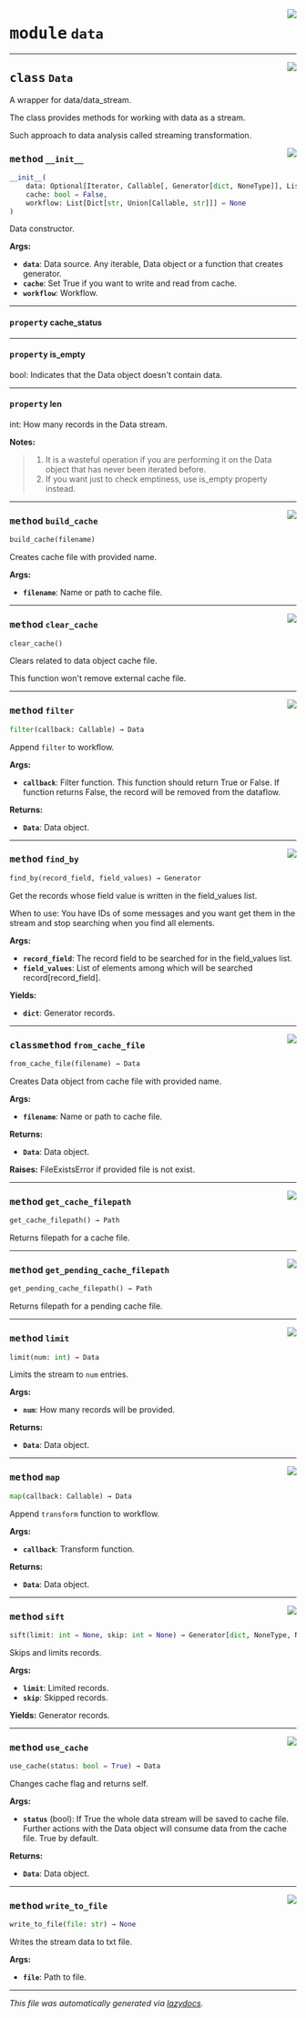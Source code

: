 <!-- markdownlint-disable -->

<a href="../../th2_data_services/data.py#L0"><img align="right" style="float:right;" src="https://img.shields.io/badge/-source-cccccc?style=flat-square"></a>

# <kbd>module</kbd> `data`






---

<a href="../../th2_data_services/data.py#L41"><img align="right" style="float:right;" src="https://img.shields.io/badge/-source-cccccc?style=flat-square"></a>

## <kbd>class</kbd> `Data`
A wrapper for data/data_stream. 

The class provides methods for working with data as a stream. 

Such approach to data analysis called streaming transformation. 

<a href="../../th2_data_services/data.py#L49"><img align="right" style="float:right;" src="https://img.shields.io/badge/-source-cccccc?style=flat-square"></a>

### <kbd>method</kbd> `__init__`

```python
__init__(
    data: Optional[Iterator, Callable[, Generator[dict, NoneType]], List[Iterator]],
    cache: bool = False,
    workflow: List[Dict[str, Union[Callable, str]]] = None
)
```

Data constructor. 



**Args:**
 
 - <b>`data`</b>:  Data source. Any iterable, Data object or a function that creates generator. 
 - <b>`cache`</b>:  Set True if you want to write and read from cache. 
 - <b>`workflow`</b>:  Workflow. 


---

#### <kbd>property</kbd> cache_status





---

#### <kbd>property</kbd> is_empty

bool: Indicates that the Data object doesn't contain data. 

---

#### <kbd>property</kbd> len

int: How many records in the Data stream. 



**Notes:**

> 1. It is a wasteful operation if you are performing it on the Data object that has never been iterated before. 
>2. If you want just to check emptiness, use is_empty property instead. 



---

<a href="../../th2_data_services/data.py#L600"><img align="right" style="float:right;" src="https://img.shields.io/badge/-source-cccccc?style=flat-square"></a>

### <kbd>method</kbd> `build_cache`

```python
build_cache(filename)
```

Creates cache file with provided name. 



**Args:**
 
 - <b>`filename`</b>:  Name or path to cache file. 

---

<a href="../../th2_data_services/data.py#L642"><img align="right" style="float:right;" src="https://img.shields.io/badge/-source-cccccc?style=flat-square"></a>

### <kbd>method</kbd> `clear_cache`

```python
clear_cache()
```

Clears related to data object cache file. 

This function won't remove external cache file. 

---

<a href="../../th2_data_services/data.py#L419"><img align="right" style="float:right;" src="https://img.shields.io/badge/-source-cccccc?style=flat-square"></a>

### <kbd>method</kbd> `filter`

```python
filter(callback: Callable) → Data
```

Append `filter` to workflow. 



**Args:**
 
 - <b>`callback`</b>:  Filter function.  This function should return True or False.  If function returns False, the record will be removed from the dataflow. 



**Returns:**
 
 - <b>`Data`</b>:  Data object. 

---

<a href="../../th2_data_services/data.py#L520"><img align="right" style="float:right;" src="https://img.shields.io/badge/-source-cccccc?style=flat-square"></a>

### <kbd>method</kbd> `find_by`

```python
find_by(record_field, field_values) → Generator
```

Get the records whose field value is written in the field_values list. 

When to use:  You have IDs of some messages and you want get them in the stream and stop searching  when you find all elements. 



**Args:**
 
 - <b>`record_field`</b>:  The record field to be searched for in the field_values list. 
 - <b>`field_values`</b>:  List of elements among which will be searched record[record_field]. 



**Yields:**
 
 - <b>`dict`</b>:  Generator records. 

---

<a href="../../th2_data_services/data.py#L621"><img align="right" style="float:right;" src="https://img.shields.io/badge/-source-cccccc?style=flat-square"></a>

### <kbd>classmethod</kbd> `from_cache_file`

```python
from_cache_file(filename) → Data
```

Creates Data object from cache file with provided name. 



**Args:**
 
 - <b>`filename`</b>:  Name or path to cache file. 



**Returns:**
 
 - <b>`Data`</b>:  Data object. 



**Raises:**
 FileExistsError if provided file is not exist. 

---

<a href="../../th2_data_services/data.py#L280"><img align="right" style="float:right;" src="https://img.shields.io/badge/-source-cccccc?style=flat-square"></a>

### <kbd>method</kbd> `get_cache_filepath`

```python
get_cache_filepath() → Path
```

Returns filepath for a cache file. 

---

<a href="../../th2_data_services/data.py#L276"><img align="right" style="float:right;" src="https://img.shields.io/badge/-source-cccccc?style=flat-square"></a>

### <kbd>method</kbd> `get_pending_cache_filepath`

```python
get_pending_cache_filepath() → Path
```

Returns filepath for a pending cache file. 

---

<a href="../../th2_data_services/data.py#L467"><img align="right" style="float:right;" src="https://img.shields.io/badge/-source-cccccc?style=flat-square"></a>

### <kbd>method</kbd> `limit`

```python
limit(num: int) → Data
```

Limits the stream to `num` entries. 



**Args:**
 
 - <b>`num`</b>:  How many records will be provided. 



**Returns:**
 
 - <b>`Data`</b>:  Data object. 

---

<a href="../../th2_data_services/data.py#L437"><img align="right" style="float:right;" src="https://img.shields.io/badge/-source-cccccc?style=flat-square"></a>

### <kbd>method</kbd> `map`

```python
map(callback: Callable) → Data
```

Append `transform` function to workflow. 



**Args:**
 
 - <b>`callback`</b>:  Transform function. 



**Returns:**
 
 - <b>`Data`</b>:  Data object. 

---

<a href="../../th2_data_services/data.py#L482"><img align="right" style="float:right;" src="https://img.shields.io/badge/-source-cccccc?style=flat-square"></a>

### <kbd>method</kbd> `sift`

```python
sift(limit: int = None, skip: int = None) → Generator[dict, NoneType, NoneType]
```

Skips and limits records. 



**Args:**
 
 - <b>`limit`</b>:  Limited records. 
 - <b>`skip`</b>:  Skipped records. 



**Yields:**
 Generator records. 

---

<a href="../../th2_data_services/data.py#L505"><img align="right" style="float:right;" src="https://img.shields.io/badge/-source-cccccc?style=flat-square"></a>

### <kbd>method</kbd> `use_cache`

```python
use_cache(status: bool = True) → Data
```

Changes cache flag and returns self. 



**Args:**
 
 - <b>`status`</b> (bool):  If True the whole data stream will be saved to cache file. Further actions with the Data object will consume data from the cache file. True by default. 



**Returns:**
 
 - <b>`Data`</b>:  Data object. 

---

<a href="../../th2_data_services/data.py#L546"><img align="right" style="float:right;" src="https://img.shields.io/badge/-source-cccccc?style=flat-square"></a>

### <kbd>method</kbd> `write_to_file`

```python
write_to_file(file: str) → None
```

Writes the stream data to txt file. 



**Args:**
 
 - <b>`file`</b>:  Path to file. 




---

_This file was automatically generated via [lazydocs](https://github.com/ml-tooling/lazydocs)._
